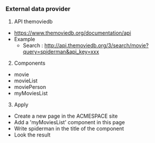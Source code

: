 ### External data provider

1. API themoviedb

* https://www.themoviedb.org/documentation/api
* Example
    * Search : http://api.themoviedb.org/3/search/movie?query=spiderman&api_key=xxx

2. Components

* movie
* movieList
* moviePerson
* myMoviesList

3. Apply

* Create a new page in the ACMESPACE site
* Add a 'myMoviesList' component in this page
* Write spiderman in the title of the component
* Look the result


